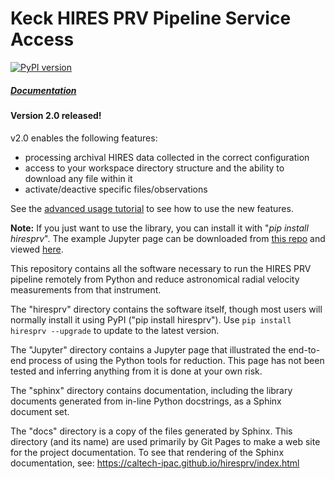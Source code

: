 # Keck HIRES PRV Pipeline Service Access

[![PyPI version](https://badge.fury.io/py/hiresprv.svg)](https://badge.fury.io/py/hiresprv)

##### [Documentation](https://caltech-ipac.github.io/hiresprv)

#### Version 2.0 released!

v2.0 enables the following features:

* processing archival HIRES data collected in the correct configuration
* access to your workspace directory structure and the ability to download any file within it
* activate/deactive specific files/observations

See the <a href="https://caltech-ipac.github.io/hiresprv/tutorials/Advanced_Usage.html">advanced usage tutorial</a> to see how to use the new features.


<b>Note:</b> If you just want to use the library, you can install it with "<i>pip install hiresprv</i>".
The example Jupyter page can be downloaded from [this repo](docs/tutorials/HIRES_PRV_Service.ipynb)
and viewed <a href="https://caltech-ipac.github.io/hiresprv/tutorials/HIRES_PRV_Service.html">here</a>.

This repository contains all the software necessary to run the HIRES PRV pipeline remotely from Python
and reduce astronomical radial velocity measurements from that instrument.

The "hiresprv" directory contains the software itself, though most users will normally install it using
PyPI ("pip install hiresprv"). Use `pip install hiresprv --upgrade` to update to the latest version.

The "Jupyter" directory contains a Jupyter page that illustrated the end-to-end process of using the
Python tools for reduction.  This page has not been tested and inferring anything from it is done
at your own risk.

The "sphinx" directory contains documentation, including the library documents generated from in-line
Python docstrings, as a Sphinx document set.

The "docs" directory is a copy of the files generated by Sphinx.  This directory (and its name) are 
used primarily by Git Pages to make a web site for the project documentation.  To see that rendering
of the Sphinx documentation, see: https://caltech-ipac.github.io/hiresprv/index.html

